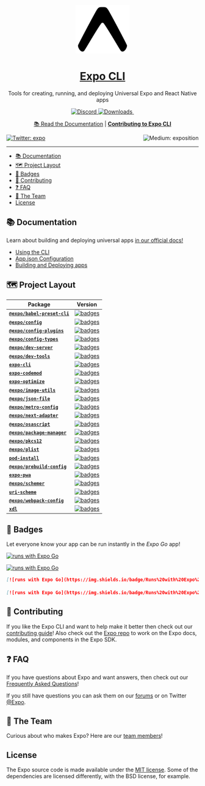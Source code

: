 <!-- Title -->

<p align="center">
  <a href="https://expo.io/">
    <img alt="expo cli" height="128" src="./.gh-assets/banner.png">
    <h1 align="center">Expo CLI</h1>
  </a>
</p>

<p align="center">Tools for creating, running, and deploying Universal Expo and React Native apps</p>

<p align="center">

  <a aria-label="Join our Discord" href="https://discord.gg/4gtbPAdpaE" target="_blank">
    <img alt="Discord" src="https://img.shields.io/discord/695411232856997968.svg?style=flat-square&labelColor=000000&color=000000&logo=discord&logoColor=FFFFFF&label=" />
  </a>
  <a aria-label="expo-cli downloads" href="http://www.npmtrends.com/expo-cli" target="_blank">
    <img alt="Downloads" src="https://img.shields.io/npm/dm/expo-cli.svg?style=flat-square&labelColor=000&color=000000&label=Downloads" />
</a>
  <a aria-label="Join our forums" href="https://forums.expo.io" target="_blank">
    <img alt="" src="https://img.shields.io/badge/Ask%20Questions%20-000.svg?style=flat-square&logo=discourse&logoWidth=15&labelColor=000000&color=000000">
  </a>

</p>

<p align="center">
  <a aria-label="expo documentation" href="https://docs.expo.io/workflow/expo-cli/">📚 Read the Documentation</a>
  |
  <a aria-label="contribute to expo cli" href="https://github.com/expo/expo-cli/blob/master/CONTRIBUTING.md"><b>Contributing to Expo CLI</b></a>
</p>

<p>
  <a aria-label="Follow @expo on Twitter" href="https://twitter.com/intent/follow?screen_name=expo" target="_blank">
    <img  alt="Twitter: expo" src="https://img.shields.io/twitter/follow/expo.svg?style=flat-square&label=Follow%20%40expo&logo=TWITTER&logoColor=FFFFFF&labelColor=00aced&logoWidth=15&color=lightgray" target="_blank" />
  </a>
  <a aria-label="Follow Expo on Medium" href="https://blog.expo.io">
    <img align="right" alt="Medium: exposition" src="https://img.shields.io/badge/Learn%20more%20on%20our%20blog-lightgray.svg?style=flat-square" target="_blank" />
  </a>
</p>

---

- [📚 Documentation](#-documentation)
- [🗺 Project Layout](#-project-layout)
- [🏅 Badges](#-badges)
- [👏 Contributing](#-contributing)
- [❓ FAQ](#-faq)
- [💙 The Team](#-the-team)
- [License](#license)

## 📚 Documentation

<p>Learn about building and deploying universal apps <a aria-label="expo documentation" href="https://docs.expo.io">in our official docs!</a></p>

- [Using the CLI](https://docs.expo.io/workflow/expo-cli/)
- [App.json Configuration](https://docs.expo.io/workflow/configuration/)
- [Building and Deploying apps](https://docs.expo.io/introduction/walkthrough/#building-and-deploying)

## 🗺 Project Layout

<!-- Begin auto-generation -->

| Package                                                     | Version                                                                                                                                               |
| ----------------------------------------------------------- | ----------------------------------------------------------------------------------------------------------------------------------------------------- |
| [**`@expo/babel-preset-cli`**](./packages/babel-preset-cli) | [![badges](https://img.shields.io/npm/v/@expo/babel-preset-cli?color=32cd32&style=flat-square)](https://www.npmjs.com/package/@expo/babel-preset-cli) |
| [**`@expo/config`**](./packages/config)                     | [![badges](https://img.shields.io/npm/v/@expo/config?color=32cd32&style=flat-square)](https://www.npmjs.com/package/@expo/config)                     |
| [**`@expo/config-plugins`**](./packages/config-plugins)     | [![badges](https://img.shields.io/npm/v/@expo/config-plugins?color=32cd32&style=flat-square)](https://www.npmjs.com/package/@expo/config-plugins)     |
| [**`@expo/config-types`**](./packages/config-types)         | [![badges](https://img.shields.io/npm/v/@expo/config-types?color=32cd32&style=flat-square)](https://www.npmjs.com/package/@expo/config-types)         |
| [**`@expo/dev-server`**](./packages/dev-server)             | [![badges](https://img.shields.io/npm/v/@expo/dev-server?color=32cd32&style=flat-square)](https://www.npmjs.com/package/@expo/dev-server)             |
| [**`@expo/dev-tools`**](./packages/dev-tools)               | [![badges](https://img.shields.io/npm/v/@expo/dev-tools?color=32cd32&style=flat-square)](https://www.npmjs.com/package/@expo/dev-tools)               |
| [**`expo-cli`**](./packages/expo-cli)                       | [![badges](https://img.shields.io/npm/v/expo-cli?color=32cd32&style=flat-square)](https://www.npmjs.com/package/expo-cli)                             |
| [**`expo-codemod`**](./packages/expo-codemod)               | [![badges](https://img.shields.io/npm/v/expo-codemod?color=32cd32&style=flat-square)](https://www.npmjs.com/package/expo-codemod)                     |
| [**`expo-optimize`**](./packages/expo-optimize)             | [![badges](https://img.shields.io/npm/v/expo-optimize?color=32cd32&style=flat-square)](https://www.npmjs.com/package/expo-optimize)                   |
| [**`@expo/image-utils`**](./packages/image-utils)           | [![badges](https://img.shields.io/npm/v/@expo/image-utils?color=32cd32&style=flat-square)](https://www.npmjs.com/package/@expo/image-utils)           |
| [**`@expo/json-file`**](./packages/json-file)               | [![badges](https://img.shields.io/npm/v/@expo/json-file?color=32cd32&style=flat-square)](https://www.npmjs.com/package/@expo/json-file)               |
| [**`@expo/metro-config`**](./packages/metro-config)         | [![badges](https://img.shields.io/npm/v/@expo/metro-config?color=32cd32&style=flat-square)](https://www.npmjs.com/package/@expo/metro-config)         |
| [**`@expo/next-adapter`**](./packages/next-adapter)         | [![badges](https://img.shields.io/npm/v/@expo/next-adapter?color=32cd32&style=flat-square)](https://www.npmjs.com/package/@expo/next-adapter)         |
| [**`@expo/osascript`**](./packages/osascript)               | [![badges](https://img.shields.io/npm/v/@expo/osascript?color=32cd32&style=flat-square)](https://www.npmjs.com/package/@expo/osascript)               |
| [**`@expo/package-manager`**](./packages/package-manager)   | [![badges](https://img.shields.io/npm/v/@expo/package-manager?color=32cd32&style=flat-square)](https://www.npmjs.com/package/@expo/package-manager)   |
| [**`@expo/pkcs12`**](./packages/pkcs12)                     | [![badges](https://img.shields.io/npm/v/@expo/pkcs12?color=32cd32&style=flat-square)](https://www.npmjs.com/package/@expo/pkcs12)                     |
| [**`@expo/plist`**](./packages/plist)                       | [![badges](https://img.shields.io/npm/v/@expo/plist?color=32cd32&style=flat-square)](https://www.npmjs.com/package/@expo/plist)                       |
| [**`pod-install`**](./packages/pod-install)                 | [![badges](https://img.shields.io/npm/v/pod-install?color=32cd32&style=flat-square)](https://www.npmjs.com/package/pod-install)                       |
| [**`@expo/prebuild-config`**](./packages/prebuild-config)   | [![badges](https://img.shields.io/npm/v/@expo/prebuild-config?color=32cd32&style=flat-square)](https://www.npmjs.com/package/@expo/prebuild-config)   |
| [**`expo-pwa`**](./packages/pwa)                            | [![badges](https://img.shields.io/npm/v/expo-pwa?color=32cd32&style=flat-square)](https://www.npmjs.com/package/expo-pwa)                             |
| [**`@expo/schemer`**](./packages/schemer)                   | [![badges](https://img.shields.io/npm/v/@expo/schemer?color=32cd32&style=flat-square)](https://www.npmjs.com/package/@expo/schemer)                   |
| [**`uri-scheme`**](./packages/uri-scheme)                   | [![badges](https://img.shields.io/npm/v/uri-scheme?color=32cd32&style=flat-square)](https://www.npmjs.com/package/uri-scheme)                         |
| [**`@expo/webpack-config`**](./packages/webpack-config)     | [![badges](https://img.shields.io/npm/v/@expo/webpack-config?color=32cd32&style=flat-square)](https://www.npmjs.com/package/@expo/webpack-config)     |
| [**`xdl`**](./packages/xdl)                                 | [![badges](https://img.shields.io/npm/v/xdl?color=32cd32&style=flat-square)](https://www.npmjs.com/package/xdl)                                       |

<!-- Generated with $ node scripts/build-packages-toc.js -->

## 🏅 Badges

Let everyone know your app can be run instantly in the _Expo Go_ app!
<br/>

[![runs with Expo Go](https://img.shields.io/badge/Runs%20with%20Expo%20Go-000.svg?style=flat-square&logo=EXPO&labelColor=f3f3f3&logoColor=000)](https://expo.io/client)

[![runs with Expo Go](https://img.shields.io/badge/Runs%20with%20Expo%20Go-4630EB.svg?style=flat-square&logo=EXPO&labelColor=f3f3f3&logoColor=000)](https://expo.io/client)

```md
[![runs with Expo Go](https://img.shields.io/badge/Runs%20with%20Expo%20Go-000.svg?style=flat-square&logo=EXPO&labelColor=f3f3f3&logoColor=000)](https://expo.io/client)

[![runs with Expo Go](https://img.shields.io/badge/Runs%20with%20Expo%20Go-4630EB.svg?style=flat-square&logo=EXPO&labelColor=f3f3f3&logoColor=000)](https://expo.io/client)
```

## 👏 Contributing

If you like the Expo CLI and want to help make it better then check out our [contributing guide](/CONTRIBUTING.md)! Also check out the [Expo repo](http://github.com/expo/expo) to work on the Expo docs, modules, and components in the Expo SDK.

## ❓ FAQ

If you have questions about Expo and want answers, then check out our [Frequently Asked Questions](https://docs.expo.io/introduction/faq/)!

If you still have questions you can ask them on our [forums](https://forums.expo.io) or on Twitter [@Expo](https://twitter.com/expo).

## 💙 The Team

Curious about who makes Expo? Here are our [team members](https://expo.io/about)!

## License

The Expo source code is made available under the [MIT license](LICENSE). Some of the dependencies are licensed differently, with the BSD license, for example.
